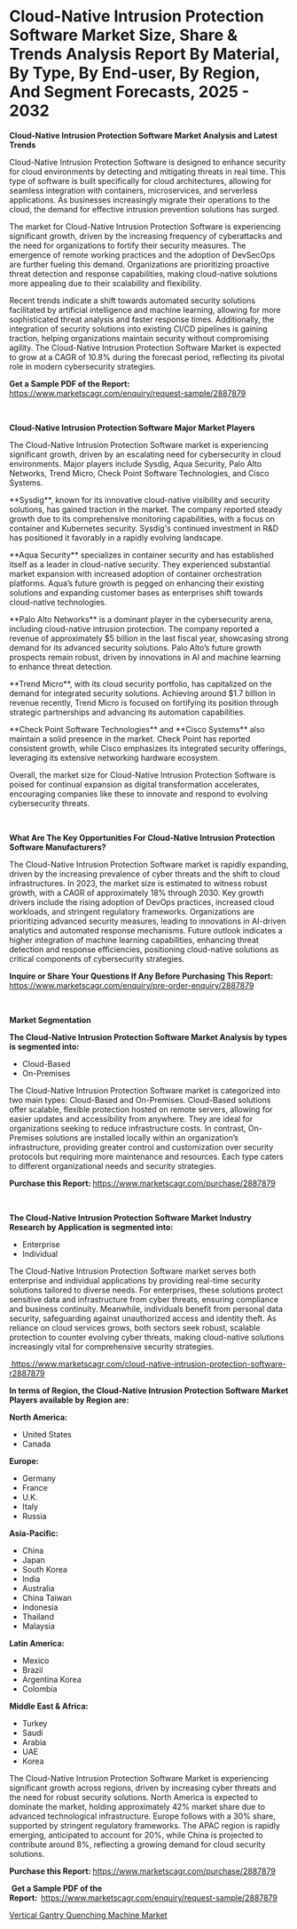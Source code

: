 <p><h1>Cloud-Native Intrusion Protection Software Market Size, Share & Trends Analysis Report By Material, By Type, By End-user, By Region, And Segment Forecasts, 2025 - 2032</h1></p><p><strong>Cloud-Native Intrusion Protection Software Market Analysis and Latest Trends</strong></p>
<p><p>Cloud-Native Intrusion Protection Software is designed to enhance security for cloud environments by detecting and mitigating threats in real time. This type of software is built specifically for cloud architectures, allowing for seamless integration with containers, microservices, and serverless applications. As businesses increasingly migrate their operations to the cloud, the demand for effective intrusion prevention solutions has surged.</p><p>The market for Cloud-Native Intrusion Protection Software is experiencing significant growth, driven by the increasing frequency of cyberattacks and the need for organizations to fortify their security measures. The emergence of remote working practices and the adoption of DevSecOps are further fueling this demand. Organizations are prioritizing proactive threat detection and response capabilities, making cloud-native solutions more appealing due to their scalability and flexibility.</p><p>Recent trends indicate a shift towards automated security solutions facilitated by artificial intelligence and machine learning, allowing for more sophisticated threat analysis and faster response times. Additionally, the integration of security solutions into existing CI/CD pipelines is gaining traction, helping organizations maintain security without compromising agility. The Cloud-Native Intrusion Protection Software Market is expected to grow at a CAGR of 10.8% during the forecast period, reflecting its pivotal role in modern cybersecurity strategies.</p></p>
<p><strong>Get a Sample PDF of the Report:&nbsp;</strong> <a href="https://www.marketscagr.com/enquiry/request-sample/2887879?utm_campaign=2648&utm_medium=2&utm_source=Github&utm_content=ia&utm_term=14032025&utm_id=cloud-native-intrusion-protection-software">https://www.marketscagr.com/enquiry/request-sample/2887879</a></p>
<p>&nbsp;</p>
<p><strong>Cloud-Native Intrusion Protection Software Major Market Players</strong></p>
<p><p>The Cloud-Native Intrusion Protection Software market is experiencing significant growth, driven by an escalating need for cybersecurity in cloud environments. Major players include Sysdig, Aqua Security, Palo Alto Networks, Trend Micro, Check Point Software Technologies, and Cisco Systems.</p><p>**Sysdig**, known for its innovative cloud-native visibility and security solutions, has gained traction in the market. The company reported steady growth due to its comprehensive monitoring capabilities, with a focus on container and Kubernetes security. Sysdig's continued investment in R&D has positioned it favorably in a rapidly evolving landscape.</p><p>**Aqua Security** specializes in container security and has established itself as a leader in cloud-native security. They experienced substantial market expansion with increased adoption of container orchestration platforms. Aqua’s future growth is pegged on enhancing their existing solutions and expanding customer bases as enterprises shift towards cloud-native technologies.</p><p>**Palo Alto Networks** is a dominant player in the cybersecurity arena, including cloud-native intrusion protection. The company reported a revenue of approximately $5 billion in the last fiscal year, showcasing strong demand for its advanced security solutions. Palo Alto’s future growth prospects remain robust, driven by innovations in AI and machine learning to enhance threat detection.</p><p>**Trend Micro**, with its cloud security portfolio, has capitalized on the demand for integrated security solutions. Achieving around $1.7 billion in revenue recently, Trend Micro is focused on fortifying its position through strategic partnerships and advancing its automation capabilities.</p><p>**Check Point Software Technologies** and **Cisco Systems** also maintain a solid presence in the market. Check Point has reported consistent growth, while Cisco emphasizes its integrated security offerings, leveraging its extensive networking hardware ecosystem.</p><p>Overall, the market size for Cloud-Native Intrusion Protection Software is poised for continual expansion as digital transformation accelerates, encouraging companies like these to innovate and respond to evolving cybersecurity threats.</p></p>
<p>&nbsp;</p>
<p><strong>What Are The Key Opportunities For Cloud-Native Intrusion Protection Software Manufacturers?</strong></p>
<p><p>The Cloud-Native Intrusion Protection Software market is rapidly expanding, driven by the increasing prevalence of cyber threats and the shift to cloud infrastructures. In 2023, the market size is estimated to witness robust growth, with a CAGR of approximately 18% through 2030. Key growth drivers include the rising adoption of DevOps practices, increased cloud workloads, and stringent regulatory frameworks. Organizations are prioritizing advanced security measures, leading to innovations in AI-driven analytics and automated response mechanisms. Future outlook indicates a higher integration of machine learning capabilities, enhancing threat detection and response efficiencies, positioning cloud-native solutions as critical components of cybersecurity strategies.</p></p>
<p><strong>Inquire or Share Your Questions If Any Before Purchasing This Report:</strong> <a href="https://www.marketscagr.com/enquiry/pre-order-enquiry/2887879?utm_campaign=2648&utm_medium=2&utm_source=Github&utm_content=ia&utm_term=14032025&utm_id=cloud-native-intrusion-protection-software">https://www.marketscagr.com/enquiry/pre-order-enquiry/2887879</a></p>
<p>&nbsp;</p>
<p><strong>Market Segmentation</strong></p>
<p><strong>The Cloud-Native Intrusion Protection Software Market Analysis by types is segmented into:</strong></p>
<p><ul><li>Cloud-Based</li><li>On-Premises</li></ul></p>
<p><p>The Cloud-Native Intrusion Protection Software market is categorized into two main types: Cloud-Based and On-Premises. Cloud-Based solutions offer scalable, flexible protection hosted on remote servers, allowing for easier updates and accessibility from anywhere. They are ideal for organizations seeking to reduce infrastructure costs. In contrast, On-Premises solutions are installed locally within an organization’s infrastructure, providing greater control and customization over security protocols but requiring more maintenance and resources. Each type caters to different organizational needs and security strategies.</p></p>
<p><strong>Purchase this Report:&nbsp;</strong><a href="https://www.marketscagr.com/purchase/2887879?utm_campaign=2648&utm_medium=2&utm_source=Github&utm_content=ia&utm_term=14032025&utm_id=cloud-native-intrusion-protection-software">https://www.marketscagr.com/purchase/2887879</a></p>
<p>&nbsp;</p>
<p><strong>The Cloud-Native Intrusion Protection Software Market Industry Research by Application is segmented into:</strong></p>
<p><ul><li>Enterprise</li><li>Individual</li></ul></p>
<p><p>The Cloud-Native Intrusion Protection Software market serves both enterprise and individual applications by providing real-time security solutions tailored to diverse needs. For enterprises, these solutions protect sensitive data and infrastructure from cyber threats, ensuring compliance and business continuity. Meanwhile, individuals benefit from personal data security, safeguarding against unauthorized access and identity theft. As reliance on cloud services grows, both sectors seek robust, scalable protection to counter evolving cyber threats, making cloud-native solutions increasingly vital for comprehensive security strategies.</p></p>
<p><a href="https://www.marketscagr.com/cloud-native-intrusion-protection-software-r2887879?utm_campaign=2648&utm_medium=2&utm_source=Github&utm_content=ia&utm_term=14032025&utm_id=cloud-native-intrusion-protection-software">&nbsp;https://www.marketscagr.com/cloud-native-intrusion-protection-software-r2887879</a></p>
<p><strong>In terms of Region, the Cloud-Native Intrusion Protection Software Market Players available by Region are:</strong></p>
<p>
    <p> <strong> North America: </strong>
        <ul>
            <li>United States</li>
            <li>Canada</li>
        </ul>
        </p> 
    <p> <strong> Europe: </strong>
        <ul>
            <li>Germany</li>
            <li>France</li>
            <li>U.K.</li>
            <li>Italy</li>
            <li>Russia</li>
        </ul>
        </p> 
    <p> <strong> Asia-Pacific: </strong>
        <ul>
            <li>China</li>
            <li>Japan</li>
            <li>South Korea</li>
            <li>India</li>
            <li>Australia</li>
            <li>China Taiwan</li>
            <li>Indonesia</li>
            <li>Thailand</li>
            <li>Malaysia</li>
        </ul>
        </p> 
    <p> <strong> Latin America: </strong>
        <ul>
            <li>Mexico</li>
            <li>Brazil</li>
            <li>Argentina Korea</li>
            <li>Colombia</li>
        </ul>
        </p> 
    <p> <strong> Middle East & Africa: </strong>
        <ul>
            <li>Turkey</li>
            <li>Saudi</li>
            <li>Arabia</li>
            <li>UAE</li>
            <li>Korea</li>
        </ul>
    </p>
    </p>
<p><p>The Cloud-Native Intrusion Protection Software Market is experiencing significant growth across regions, driven by increasing cyber threats and the need for robust security solutions. North America is expected to dominate the market, holding approximately 42% market share due to advanced technological infrastructure. Europe follows with a 30% share, supported by stringent regulatory frameworks. The APAC region is rapidly emerging, anticipated to account for 20%, while China is projected to contribute around 8%, reflecting a growing demand for cloud security solutions.</p></p>
<p><strong>Purchase this Report: </strong><a href="https://www.marketscagr.com/purchase/2887879?utm_campaign=2648&utm_medium=2&utm_source=Github&utm_content=ia&utm_term=14032025&utm_id=cloud-native-intrusion-protection-software">https://www.marketscagr.com/purchase/2887879</a></p>
<p>&nbsp;<strong>Get a Sample PDF of the Report:&nbsp;&nbsp;</strong><a href="https://www.marketscagr.com/enquiry/request-sample/2887879?utm_campaign=2648&utm_medium=2&utm_source=Github&utm_content=ia&utm_term=14032025&utm_id=cloud-native-intrusion-protection-software">https://www.marketscagr.com/enquiry/request-sample/2887879</a></p>
<p><strong></strong></p>
<p><p><a href="https://github.com/pearlinewhite4692/Market-Research-Report-List-1/blob/main/vertical-gantry-quenching-machine-market.md?utm_campaign=2648&utm_medium=2&utm_source=Github&utm_content=ia&utm_term=14032025&utm_id=cloud-native-intrusion-protection-software">Vertical Gantry Quenching Machine Market</a></p></p>